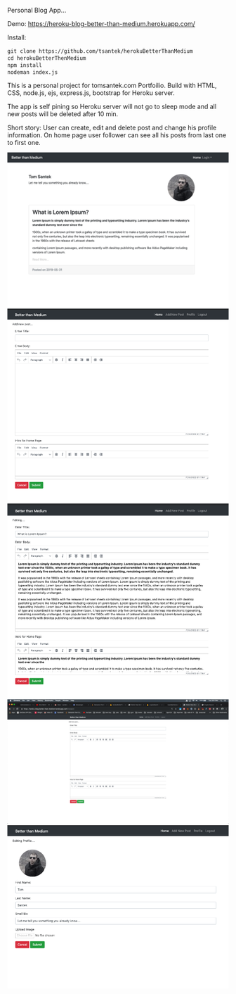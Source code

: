Personal Blog App... 

Demo: https://heroku-blog-better-than-medium.herokuapp.com/


Install: 

```
git clone https://github.com/tsantek/herokuBetterThanMedium
cd herokuBetterThenMedium
npm install
nodeman index.js
```



This is a personal project for tomsantek.com Portfoilio. Build with HTML, CSS, node.js, ejs, express.js, bootstrap for Heroku server. 

The app is self pining so Heroku server will not go to sleep mode and all new posts will be deleted after 10 min. 

Short story:
User can create, edit and delete post and change his profile information.
On home page user follower can see all his posts from last one to first one.


![img1](/imgSS/img1.png)
![img1](/imgSS/img2.png)
![img1](/imgSS/img3.png)
![img1](/imgSS/img4.png)
![img1](/imgSS/img5.png)